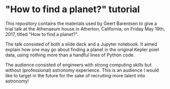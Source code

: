 # "How to find a planet?" tutorial

This repository contains the materials used by Geert Barentsen
to give a trial talk at the Athenaeum house in Atherton, California,
on Friday May 19th, 2017, titled "How to find a planet?".

The talk consisted of both a slide deck and a Jupyter notebook.
It aimed explain how one may go about finding a planet
in the original Kepler pixel data, using nothing more than a
handful lines of Python code.

The audience consisted of engineers with strong computing skills
but without (professional) astronomy experience.
This is an audience I would like to target in the future
for the sake of recruiting more talent into astronomy!

